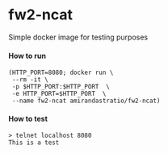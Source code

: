 # fw2-ncat
 Simple docker image for testing purposes

#### How to run
```
(HTTP_PORT=8080; docker run \
 --rm -it \
 -p $HTTP_PORT:$HTTP_PORT  \
 -e HTTP_PORT=$HTTP_PORT  \
 --name fw2-ncat amirandastratio/fw2-ncat)
```

#### How to test
```
> telnet localhost 8080
This is a test
```